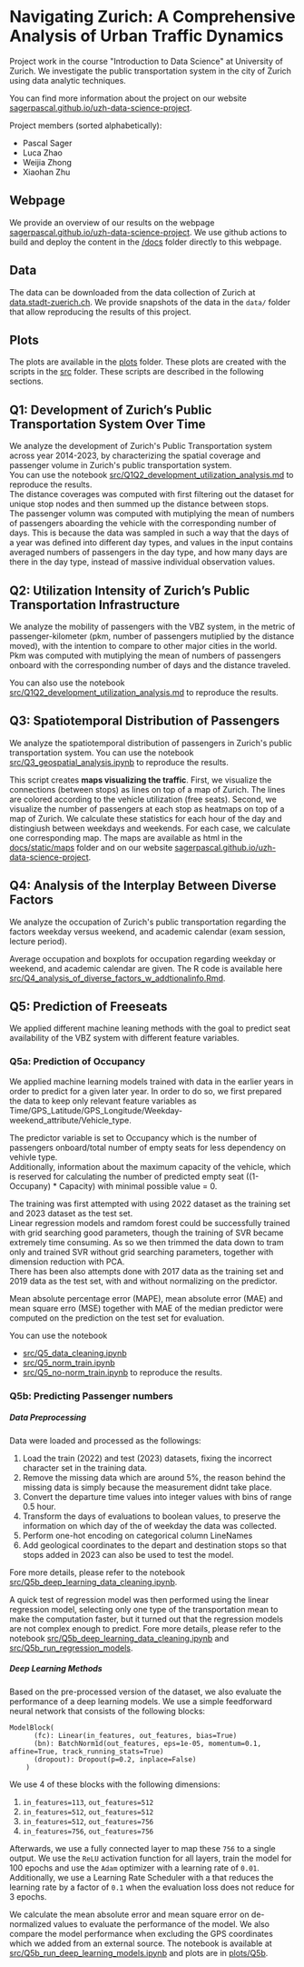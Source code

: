 # Navigating Zurich: A Comprehensive Analysis of Urban Traffic Dynamics
Project work in the course "Introduction to Data Science" at University of Zurich.
We investigate the public transportation system in the city of Zurich using data analytic techniques.

You can find more information about the project on our website [sagerpascal.github.io/uzh-data-science-project](https://sagerpascal.github.io/uzh-data-science-project/).

Project members (sorted alphabetically):

- Pascal Sager
- Luca Zhao
- Weijia Zhong
- Xiaohan Zhu

## Webpage

We provide an overview of our results on the webpage  [sagerpascal.github.io/uzh-data-science-project](https://sagerpascal.github.io/uzh-data-science-project/).
We use github actions to build and deploy the content in the [/docs](./docs) folder directly to this webpage.

## Data

The data can be downloaded from the data collection of Zurich at [data.stadt-zuerich.ch](https://data.stadt-zuerich.ch/dataset/vbz_fahrgastzahlen_ogd).
We provide snapshots of the data in the `data/` folder that allow reproducing the results of this project.

## Plots

The plots are available in the [plots](./plots) folder.
These plots are created with the scripts in the [src](./src) folder.
These scripts are described in the following sections.

## Q1: Development of Zurich’s Public Transportation System Over Time

We analyze the development of Zurich's Public Transportation system across year 2014-2023, by characterizing the spatial coverage and 
passenger volume in Zurich's public transportation system. <br>
You can use the notebook [src/Q1Q2_development_utilization_analysis.md](./src/Q1Q2_development_utilization_analysis) to reproduce the results. <br>
The distance coverages was computed with first filtering out the dataset for unique stop nodes and then summed up the distance between stops. <br>
The passenger volumn was computed with mutiplying the mean of numbers of passengers aboarding the vehicle with the corresponding number of days. This is because the data was sampled in such a way that the days of a year was defined into different day types, and values in the input contains averaged numbers of passengers in the day type, and how many days are there in the day type, instead of massive individual observation values. 

## Q2: Utilization Intensity of Zurich’s Public Transportation Infrastructure

We analyze the mobility of passengers with the VBZ system, in the metric of passenger-kilometer (pkm, number of passengers mutiplied by the distance moved), with the intention to compare to other major cities in the world.<br>
Pkm was computed with mutiplying the mean of numbers of passengers onboard with the corresponding number of days and the distance traveled.

You can also use the notebook [src/Q1Q2_development_utilization_analysis.md](./src/Q1Q2_development_utilization_analysis) to reproduce the results.


## Q3: Spatiotemporal Distribution of Passengers

We analyze the spatiotemporal distribution of passengers in Zurich's public transportation system.
You can use the notebook [src/Q3_geospatial_analysis.ipynb](./src/Q3_geospatial_analysis.ipynb) to reproduce the results.

This script creates **maps visualizing the traffic**. First, we visualize the connections (between stops) as lines on top of a map of Zurich.
The lines are colored according to the vehicle utilization (free seats).
Second, we visualize the number of passengers at each stop as heatmaps on top of a map of Zurich.
We calculate these statistics for each hour of the day and distingiush between weekdays and weekends. For each case, we calculate one corresponding map.
The maps are available as html in the [docs/static/maps](./docs/static/maps) folder and on our website [sagerpascal.github.io/uzh-data-science-project](https://sagerpascal.github.io/uzh-data-science-project/).


## Q4: Analysis of the Interplay Between Diverse Factors

We analyze the occupation of Zurich's public transportation regarding the factors weekday versus weekend, and academic calendar (exam session, lecture period).

Average occupation and boxplots for occupation regarding weekday or weekend, and academic calendar are given. The R code is available here [src/Q4_analysis_of_diverse_factors_w_addtionalinfo.Rmd](./src/Q4_analysis_of_diverse_factors_w_addtionalinfo).


## Q5: Prediction of Freeseats

We applied different machine leaning methods with the goal to predict seat availability of the VBZ system with different feature variables.

### Q5a: Prediction of Occupancy

We applied machine learning models trained with data in the earlier years in order to predict for a given later year. In order to do so, we first prepared the data to keep only relevant feature variables as Time/GPS_Latitude/GPS_Longitude/Weekday-weekend_attribute/Vehicle_type.<br>

The predictor variable is set to Occupancy which is the number of passengers onboard/total number of empty seats for less dependency on vehivle type.<br>
Additionally, information about the maximum capacity of the vehicle, which is reserved for calculating the number of predicted empty seat ((1- Occupany) * Capacity) with minimal possible value = 0.<br>

The training was first attempted with using 2022 dataset as the training set and 2023 dataset as the test set.<br>
Linear regression models and ramdom forest could be successfully trained with grid searching good parameters, though the training of SVR became extremely time consuming. As so we then trimmed the data down to tram only and trained SVR without grid searching parameters, together with dimension reduction with PCA.<br>
There has been also attempts done with 2017 data as the training set and 2019 data as the test set, with and without normalizing on the predictor.<br>

Mean absolute percentage error (MAPE), mean absolute error (MAE) and mean square erro (MSE) together with MAE of the median predictor were computed on the prediction on the test set for evaluation.<br>

You can use the notebook
- [src/Q5_data_cleaning.ipynb](./src/Q5_data_cleaning.ipynb)
- [src/Q5_norm_train.ipynb](./src/Q5_norm_train.ipynb)
- [src/Q5_no-norm_train.ipynb](./src/Q5_no-norm_train.ipynb)
to reproduce the results.

### Q5b: Predicting Passenger numbers

##### Data Preprocessing

Data were loaded and processed as the followings:
1. Load the train (2022) and test (2023) datasets, fixing the incorrect character set in the training data.
2. Remove the missing data which are around 5%, the reason behind the missing data is simply because the measurement didnt take place.
3. Convert the departure time values into integer values with bins of range 0.5 hour.
4. Transform the days of evaluations to boolean values, to preserve the information on which day of the of weekday the data was collected.
5. Perform one-hot encoding on categorical column LineNames
6. Add geological coordinates to the depart and destination stops so that stops added in 2023 can also be used to test the model. 

Fore more details, please refer to the notebook [src/Q5b_deep_learning_data_cleaning.ipynb](./src/Q5b_deep_learning_data_cleaning.ipynb).

A quick test of regression model was then performed using the linear regression model, selecting only one type of the transportation mean
to make the computation faster, but it turned out that the regression models are not complex enough to predict.
Fore more details, please refer to the notebook [src/Q5b_deep_learning_data_cleaning.ipynb](./src/Q5b_deep_learning_data_cleaning.ipynb) and
[src/Q5b_run_regression_models](./src/Q5b_run_regression_models).

##### Deep Learning Methods

Based on the pre-processed version of the dataset, we also evaluate the performance of a deep learning models.
We use a simple feedforward neural network that consists of the following blocks:

```
ModelBlock(
      (fc): Linear(in_features, out_features, bias=True)
      (bn): BatchNorm1d(out_features, eps=1e-05, momentum=0.1, affine=True, track_running_stats=True)
      (dropout): Dropout(p=0.2, inplace=False)
    )
```

We use 4 of these blocks with the following dimensions:

1. `in_features=113`, `out_features=512`
2. `in_features=512`, `out_features=512`
3. `in_features=512`, `out_features=756`
4. `in_features=756`, `out_features=756`

Afterwards, we use a fully connected layer to map these `756` to a single output.
We use the `ReLU` activation function for all layers, train the model for 100 epochs and use the `Adam` optimizer with a learning rate of `0.01`.
Additionally, we use a Learning Rate Scheduler with a that reduces the learning rate by a factor of `0.1` when the evaluation loss
does not reduce for 3 epochs.

We calculate the mean absolute error and mean square error on de-normalized values to evaluate the performance of the model.
We also compare the model performance when excluding the GPS coordinates which we added from an external source.
The notebook is available at [src/Q5b_run_deep_learning_models.ipynb](./src/Q5b_run_deep_learning_models.ipynb) and plots are in [plots/Q5b](./plots/Q5b).
